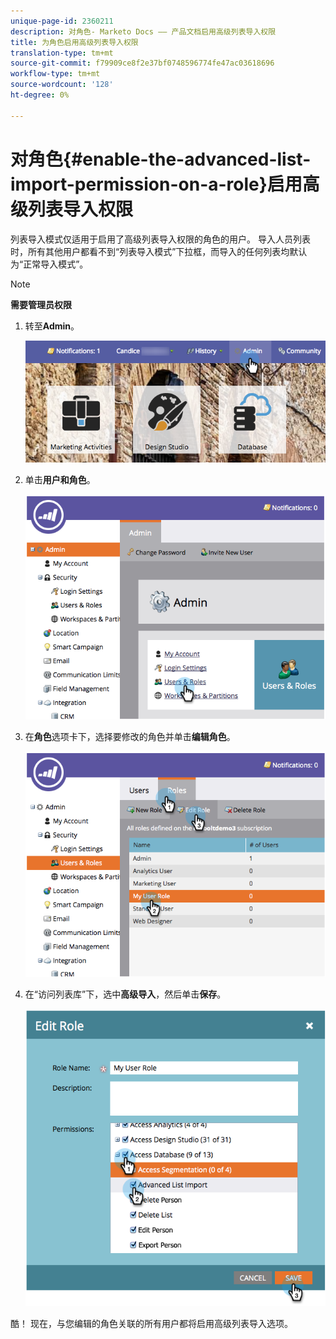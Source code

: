 ```yaml
---
unique-page-id: 2360211
description: 对角色- Marketo Docs —— 产品文档启用高级列表导入权限
title: 为角色启用高级列表导入权限
translation-type: tm+mt
source-git-commit: f79909ce8f2e37bf0748596774fe47ac03618696
workflow-type: tm+mt
source-wordcount: '128'
ht-degree: 0%

---
```



# 对角色{#enable-the-advanced-list-import-permission-on-a-role}启用高级列表导入权限

列表导入模式仅适用于启用了高级列表导入权限的角色的用户。 导入人员列表时，所有其他用户都看不到“列表导入模式”下拉框，而导入的任何列表均默认为“正常导入模式”。

>[!NOTE]
>
>**需要管理员权限**

1. 转至&#x200B;**Admin**。

   ![](assets/adminhand-2.png)

1. 单击&#x200B;**用户和角色**。

   ![](assets/image2014-9-17-11-3a50-3a38.png)

1. 在&#x200B;**角色**&#x200B;选项卡下，选择要修改的角色并单击&#x200B;**编辑角色**。

   ![](assets/image2014-9-17-11-3a51-3a49.png)

1. 在“访问列表库”下，选中&#x200B;**高级导入**，然后单击&#x200B;**保存**。

   ![](assets/four-1.png)

酷！ 现在，与您编辑的角色关联的所有用户都将启用高级列表导入选项。
